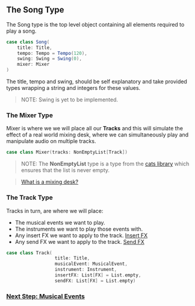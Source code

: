 ## The Song Type

The Song type is the top level object containing all elements required to play a song.

```scala 3
case class Song(
    title: Title,
    tempo: Tempo = Tempo(120),
    swing: Swing = Swing(0),
    mixer: Mixer
)
```
The title, tempo and swing, should be self explanatory and take provided types wrapping a string and integers for these values.

> NOTE: Swing is yet to be implemented.

### The Mixer Type

Mixer is where we we will place all our **Tracks** and this will simulate the effect of a real world mixing desk, where we can simultaneously play and manipulate audio on multiple tracks.


```scala 3
case class Mixer(tracks: NonEmptyList[Track])
```

> NOTE: The **NonEmptyList** type is a type from the [cats library](https://typelevel.org/cats/datatypes/nel.html) which ensures that the list is never empty.

> [What is a mixing desk?](https://en.wikipedia.org/wiki/Mixing_console)

### The Track Type

Tracks in turn, are where we will place:
- The musical events we want to play.
- The instruments we want to play those events with.
- Any insert FX we want to apply to the track. [Insert FX](https://en.wikipedia.org/wiki/Insert_(effects_processing))
- Any send FX we want to apply to the track. [Send FX](https://en.wikipedia.org/wiki/Aux-send)

```scala 3
case class Track(
                  title: Title,
                  musicalEvent: MusicalEvent,
                  instrument: Instrument,
                  insertFX: List[FX] = List.empty,
                  sendFX: List[FX] = List.empty)
```

### [Next Step: Musical Events](http://localhost:4242/music-dsl/musical-events.html)